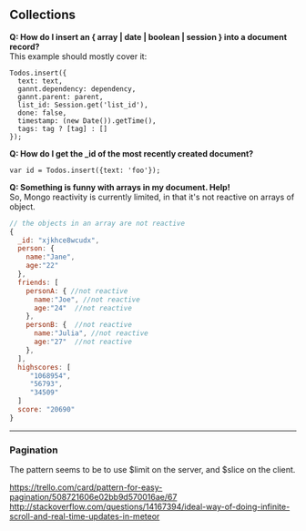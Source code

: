 ## Collections

  
**Q:  How do I insert an { array | date | boolean | session } into a document record?**  
This example should mostly cover it:

````
Todos.insert({
  text: text,
  gannt.dependency: dependency,
  gannt.parent: parent,
  list_id: Session.get('list_id'),
  done: false,
  timestamp: (new Date()).getTime(),
  tags: tag ? [tag] : []
});
````

**Q:  How do I get the _id of the most recently created document?**  

````
var id = Todos.insert({text: 'foo'});
````


**Q:  Something is funny with arrays in my document.  Help!**  
So, Mongo reactivity is currently limited, in that it's not reactive on arrays of object.  

````js
// the objects in an array are not reactive
{ 
  _id: "xjkhce8wcudx", 
  person: { 
    name:"Jane", 
    age:"22"
  },
  friends: [ 
    personA: { //not reactive 
      name:"Joe", //not reactive
      age:"24"  //not reactive
    }, 
    personB: {  //not reactive
      name:"Julia", //not reactive
      age:"27"  //not reactive
    }, 
  ], 
  highscores: [
     "1068954",
     "56793",
     "34509"
  ]
  score: "20690"
}
````


------------------------------------------------------------------
### Pagination
The pattern seems to be to use $limit on the server, and $slice on the client.  

https://trello.com/card/pattern-for-easy-pagination/508721606e02bb9d570016ae/67  
http://stackoverflow.com/questions/14167394/ideal-way-of-doing-infinite-scroll-and-real-time-updates-in-meteor  

